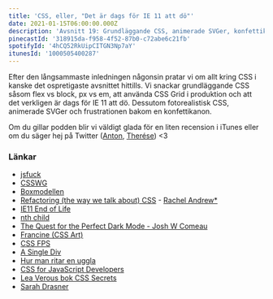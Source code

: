 ```yaml
---
title: 'CSS, eller, "Det är dags för IE 11 att dö"'
date: 2021-01-15T06:00:00.000Z
description: 'Avsnitt 19: Grundläggande CSS, animerade SVGer, konfettikanonsfrustration och slutet för IE11.'
pinecastId: '318915da-f958-4f52-87b0-c72abe6c21fb'
spotifyId: '4hCQ52RkUipCITGN3Np7aY'
itunesId: '1000505400287'
---
```


Efter den långsammaste inledningen någonsin pratar vi om allt kring CSS i kanske det ospretigaste avsnittet hittills. Vi snackar grundläggande CSS såsom flex vs block, px vs em, att använda CSS Grid i produktion och att det verkligen är dags för IE 11 att dö. Dessutom fotorealistisk CSS, animerade SVGer och frustrationen bakom en konfettikanon.

Om du gillar podden blir vi väldigt glada för en liten recension i iTunes eller om du säger hej på Twitter ([Anton](https://twitter.com/Awnton), [Therése](https://twitter.com/tkomstadius)) <3

### Länkar

- [jsfuck](http://www.jsfuck.com/)
- [CSSWG](https://wiki.csswg.org/)
- [Boxmodellen](https://developer.mozilla.org/en-US/docs/Learn/CSS/Building_blocks/The_box_model)
- [Refactoring (the way we talk about) CSS](https://www.youtube.com/watch?v=eaLbSSmhVr0) - [Rachel Andrew\*](https://rachelandrew.co.uk/)
- [IE11 End of Life](https://www.swyx.io/ie11-eol/)
- [nth child](https://developer.mozilla.org/en-US/docs/Web/CSS/:nth-child)
- [The Quest for the Perfect Dark Mode - Josh W Comeau](https://www.joshwcomeau.com/react/dark-mode/)
- [Francine (CSS Art)](https://diana-adrianne.com/purecss-francine/)
- [CSS FPS](https://keithclark.co.uk/labs/css-fps/)
- [A Single Div](https://a.singlediv.com/)
- [Hur man ritar en uggla](https://external-preview.redd.it/DodWFQ9mQkVyWoKFa0ZIu12PYrPo3P2T0taaK-lgJCo.png?auto=webp&s=c180684f48b01ff6f2cbc72e080067039943de07)
- [CSS for JavaScript Developers](https://css-for-js.dev)
- [Lea Verous bok CSS Secrets](https://lea.verou.me/tag/css-secrets/)
- [Sarah Drasner](https://twitter.com/sarah_edo)
